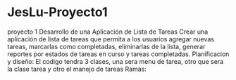 # JesLu-Proyecto1
proyecto 1
Desarrollo de una Aplicación de Lista de Tareas
Crear una aplicación de lista de tareas que permita a los usuarios agregar nuevas tareas, marcarlas como completadas, eliminarlas de
la lista, generar reportes por estados de tareas en curso y tareas completadas.
Planificacion y diseño:
El codigo tendra 3 clases, una sera menu de tarea, otro que sera la clase tarea y otro el manejo de tareas
Ramas:

